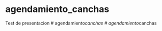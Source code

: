 # agendamiento_canchas
 Test de presentacion
#   a g e n d a m i e n t o _ c a n c h a s  
 #   a g e n d a m i e n t o _ c a n c h a s  
 
